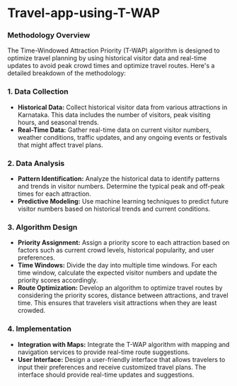 # Travel-app-using-T-WAP

### Methodology Overview

The Time-Windowed Attraction Priority (T-WAP) algorithm is designed to optimize travel planning by using historical visitor data and real-time updates to avoid peak crowd times and optimize travel routes. Here's a detailed breakdown of the methodology:

### 1. **Data Collection**
- **Historical Data:** Collect historical visitor data from various attractions in Karnataka. This data includes the number of visitors, peak visiting hours, and seasonal trends.
- **Real-Time Data:** Gather real-time data on current visitor numbers, weather conditions, traffic updates, and any ongoing events or festivals that might affect travel plans.

### 2. **Data Analysis**
- **Pattern Identification:** Analyze the historical data to identify patterns and trends in visitor numbers. Determine the typical peak and off-peak times for each attraction.
- **Predictive Modeling:** Use machine learning techniques to predict future visitor numbers based on historical trends and current conditions.

### 3. **Algorithm Design**
- **Priority Assignment:** Assign a priority score to each attraction based on factors such as current crowd levels, historical popularity, and user preferences.
- **Time Windows:** Divide the day into multiple time windows. For each time window, calculate the expected visitor numbers and update the priority scores accordingly.
- **Route Optimization:** Develop an algorithm to optimize travel routes by considering the priority scores, distance between attractions, and travel time. This ensures that travelers visit attractions when they are least crowded.

### 4. **Implementation**
- **Integration with Maps:** Integrate the T-WAP algorithm with mapping and navigation services to provide real-time route suggestions.
- **User Interface:** Design a user-friendly interface that allows travelers to input their preferences and receive customized travel plans. The interface should provide real-time updates and suggestions.

